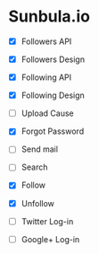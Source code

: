 # Sunbula.io

- [x] Followers API

- [x] Followers Design

- [x] Following API

- [x] Following Design

- [ ] Upload Cause

- [x] Forgot Password

- [ ] Send mail

- [ ] Search

- [x] Follow

- [x] Unfollow

- [ ] Twitter Log-in

- [ ] Google+ Log-in
